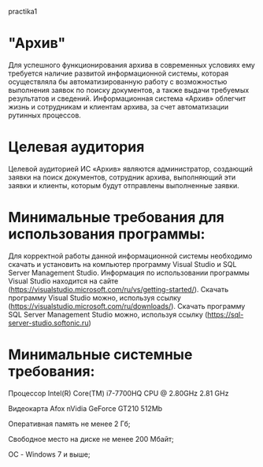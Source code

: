  practika1
# "Архив"
Для успешного функционирования архива в современных условиях ему требуется наличие развитой информационной системы, которая осуществляла бы автоматизированную работу  с возможностью выполнения заявок по поиску документов,  а также выдачи требуемых результатов и сведений. Информационная система «Архив» облегчит жизнь и сотрудникам и клиентам архива, за счет автоматизации рутинных процессов.
# Целевая аудитория
Целевой аудиторией ИС «Архив» являются администратор, создающий заявки на поиск документов, сотрудник архива, выполняющий эти заявки и клиенты, которым будут отправлены выполненные заявки.
# Минимальные требования для использования программы:
Для корректной работы данной информационной системы необходимо скачать и установить на компьютер программу Visual Studio и SQL Server Management Studio. Информация по использовании программы Visual Studio находится на сайте (https://visualstudio.microsoft.com/ru/vs/getting-started/). Скачать программу Visual Studio можно, используя ссылку (https://visualstudio.microsoft.com/ru/downloads/). Скачать программу SQL Server Management Studio можно, используя ссылку (https://sql-server-studio.softonic.ru)
# Минимальные системные требования:
Процессор Intel(R) Core(TM) i7-7700HQ CPU @ 2.80GHz 2.81 GHz 

Видеокарта Afox nVidia GeForce GT210 512Mb

Оперативная память не менее 2 Гб;

Свободное место на диске не менее 200 Мбайт;

ОС - Windows 7 и выше;
